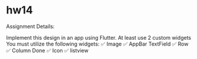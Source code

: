 # hw14

Assignment Details:

Implement this design in an app using Flutter.
At least use 2 custom widgets
You must utilize the following widgets:
✅ Image
✅ AppBar
TextField
✅ Row
✅ Column
Done ✅ Icon
✅ listview
